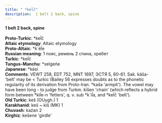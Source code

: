 ```yaml
---
title: " *keĺč"
description:  1 belt 2 back, spine
---
```

<p data-pagefind-weight="0.5">
<strong> 1 belt 2 back, spine</strong><br><br>
<strong>Proto-Turkic</strong>:  *keĺč<br>
<strong>Altaic etymology</strong>:  Altaic etymology<br>
<strong> Proto-Altaic</strong>:  *k`éĺe<br>
<strong>Russian meaning</strong>:  1 пояс, ремень 2 спина, хребет<br>
<strong>Turkic</strong>:  *keĺč<br>
<strong>Tungus-Manchu</strong>:  *xelgeńe<br>
<strong>Japanese</strong>:  *kǝ́sí<br>
<strong>Comments</strong>:  VEWT 258, EDT 752, MNT 1697, ЭСТЯ 5, 60-61. Sak. käša- 'belt' may be < Turkic (Bailey 56 expresses doubts as to the phonetic regularity of its derivation from Proto-Iran. *kaša 'armpit'). The vowel may have been long - to judge from Turkm. kīšen 'chain' (which reflects a hybrid form between *kiĺe-n 'fetters', q. v. sub *k`ìĺa, and *keĺč 'belt').<br>
<strong>Old Turkic</strong>:  keš (OUygh.) 1<br>
<strong>Karakhanid</strong>:  keš ~ kiš (MK) 1<br>
<strong>Chuvash</strong>:  kaźan 2<br>
<strong>Kirghiz</strong>:  kešene 'girdle'<br>

</p>
